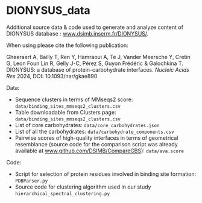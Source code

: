 # DIONYSUS_data

Additional source data & code used to generate and analyze content of DIONYSUS database : www.dsimb.inserm.fr/DIONYSUS/.

When using please cite the following publication:

Gheeraert A, Bailly T, Ren Y, Hamraoui A, Te J, Vander Meersche Y, Cretin G, Leon Foun Lin R, Gelly J-C, Pérez S, Guyon Frédéric & Galochkina T. DIONYSUS: a database of protein-carbohydrate interfaces.  _Nucleic Acids Res_ 2024, DOI: 10.1093/nar/gkae890 

Data:
* Sequence clusters in terms of MMseqs2 score: `data/binding_sites_mmseqs2_clusters.csv`
* Table downloadable from Clusters page: `data/binding_sites_mmseqs2_clusters.csv`
* List of core carbohydrates: `data/core_carbohydrates.json` 
* List of all the carbohydrates: `data/carbohydrate_components.csv`
* Pairwise scores of high-quality interfaces in terms of geometrical resemblance (source code for the comparison script was already available at www.github.com/DSIMB/CompareCBS): `data/ava.score`

Code:
* Script for selection of protein residues involved in binding site formation: `PDBParser.py` 
* Source code for clustering algorithm used in our study `hierarchical_spectral_clustering.py`
